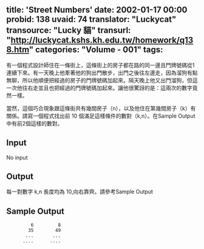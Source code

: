 title: 'Street Numbers'
date: 2002-01-17 00:00
probid: 138
uvaid: 74
translator: "Luckycat"
transource: "Lucky 貓"
transurl: "http://luckycat.kshs.kh.edu.tw/homework/q138.htm"
categories: "Volume - 001"
tags:
---

有一個程式設計師住在一條街上，這條街上的房子都在路的同一邊且門牌號碼從1連續下來。有一天晚上他牽著他的狗出門散步，出門之後往左邊走，因為溜狗有點無聊，所以他順便把經過的房子的門牌號碼加起來。隔天晚上他又出門溜狗，但這一次他往右走並且也把經過的門牌號碼加起來。讓他很驚訝的是：這兩次的數字竟然一樣。

當然，這個巧合現象跟這條街共有幾間房子（n），以及他住在第幾間房子（k）有關係。請寫一個程式找出前 10 個滿足這樣條件的數對（k,n）。在Sample Output中有前2個這樣的數對。

<!-- more -->

## Input ##

No input

## Output ##

每一對數字 k,n 長度均為 10,向右靠齊。請參考Sample Output

## Sample Output ##

	         6         8
	        35        49
	       ...       ...
	      ....      ....